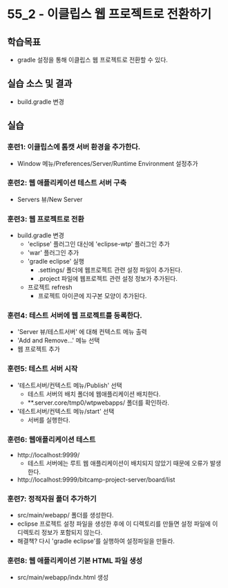 # 55_2 - 이클립스 웹 프로젝트로 전환하기

## 학습목표

- gradle 설정을 통해 이클립스 웹 프로젝트로 전환할 수 있다.

## 실습 소스 및 결과

- build.gradle 변경

## 실습  

### 훈련1: 이클립스에 톰캣 서버 환경을 추가한다.

- Window 메뉴/Preferences/Server/Runtime Environment 설정추가

### 훈련2: 웹 애플리케이션 테스트 서버 구축

- Servers 뷰/New Server
  
### 훈련3: 웹 프로젝트로 전환

- build.gradle 변경
  - 'eclipse' 플러그인 대신에 'eclipse-wtp' 플러그인 추가
  - 'war' 플러그인 추가 
  - 'gradle eclipse' 실행
    - .settings/ 폴더에 웹프로젝트 관련 설정 파일이 추가된다.
    - .project 파일에 웹프로젝트 관련 설정 정보가 추가된다.
  - 프로젝트 refresh
    - 프로젝트 아이콘에 지구본 모양이 추가된다.    
    
### 훈련4: 테스트 서버에 웹 프로젝트를 등록한다.

- 'Server 뷰/테스트서버' 에 대해 컨텍스트 메뉴 출력
- 'Add and Remove...' 메뉴 선택
- 웹 프로젝트 추가

### 훈련5: 테스트 서버 시작

- '테스트서버/컨텍스트 메뉴/Publish' 선택
  - 테스트 서버의 배치 폴더에 웹애플리케이션 배치한다.
  - **.server.core/tmp0/wtpwebapps/ 폴더를 확인하라.
- '테스트서버/컨텍스트 메뉴/start' 선택
  - 서버를 실행한다.  
    
### 훈련6: 웹애플리케이션 테스트

- http://localhost:9999/
  - 테스트 서버에는 루트 웹 애플리케이션이 배치되지 않았기 때문에 오류가 발생한다.
- http://localhost:9999/bitcamp-project-server/board/list    
    
### 훈련7: 정적자원 폴더 추가하기    
    
- src/main/webapp/ 폴더를 생성한다.
- eclipse 프로젝트 설정 파일을 생성한 후에 이 디렉토리를 만들면
  설정 파일에 이 디렉토리 정보가 포함되지 않는다.
- 해결책? 다시 'gradle eclipse'를 실행하여 설정파일을 만들라.     

### 훈련8: 웹 애플리케이션 기본 HTML 파일 생성

- src/main/webapp/indx.html 생성     
    
    
    
    
 
 